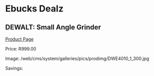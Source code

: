 
# Ebucks Dealz
## DEWALT: Small Angle Grinder
[Product Page](https://www.ebucks.com/web/shop/productSelected.do?prodId=1110443483&catId=336131693)

Price: R999.00

Image: /web/cms/system/galleries/pics/prodimg/DWE4010_1_300.jpg

Savings: 


	
